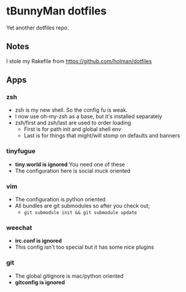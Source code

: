# tBunnyMan dotfiles #
Yet another dotfiles repo.

## Notes ##
I stole my Rakefile from https://github.com/holman/dotfiles

## Apps ##
### zsh ###
* zsh is my new shell. So the config fu is weak.
* I now use oh-my-zsh as a base, but it's installed separately
* zsh/first and zsh/last are used to order loading
    * First is for path init and global shell env
    * Last is for things that might/will stomp on defaults and banners

### tinyfugue ###
* **tiny.world is ignored** You need one of these
* The configuration here is social muck oriented

### vim ###
* The configuration is python oriented
* All bundles are git submodules so after you check out;
    * `git submodule init && git submodule update`

### weechat ###
* **irc.conf is ignored**
* This config isn't too special but it has some nice plugins

### git ###
* The global gitignore is mac/python oriented
* **gitconfig is ignored**
